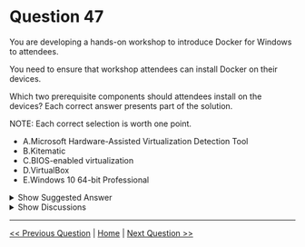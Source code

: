 # Question 47

You are developing a hands-on workshop to introduce Docker for Windows to attendees.

You need to ensure that workshop attendees can install Docker on their devices.

Which two prerequisite components should attendees install on the devices? Each correct answer presents part of the solution.

NOTE: Each correct selection is worth one point.

- A.Microsoft Hardware-Assisted Virtualization Detection Tool
- B.Kitematic
- C.BIOS-enabled virtualization
- D.VirtualBox
- E.Windows 10 64-bit Professional

<details>
  <summary>Show Suggested Answer</summary>

<strong>CE</strong><br>

<p>C: Make sure your Windows system supports Hardware Virtualization Technology and that virtualization is enabled.</p>
<p>Ensure that hardware virtualization support is turned on in the BIOS settings. For example:</p>
<img src="../images/q47_ref_4_0005100001.jpg" alt="Reference Image"><br>
<p>E: To run Docker, your machine must have a 64-bit operating system running Windows 7 or higher.</p>
<p>Reference:</p>
<p>https://docs.docker.com/toolbox/toolbox_install_windows/</p>
<p>https://blogs.technet.microsoft.com/canitpro/2015/09/08/step-by-step-enabling-hyper-v-for-use-on-windows-10/</p>

</details>

<details>
  <summary>Show Discussions</summary>

<blockquote><p><strong>fredgu</strong> <code>(Mon 05 Jun 2023 08:17)</code> - <em>Upvotes: 13</em></p><p>Just took the DP-100 test today, Dec 5, 2020, and found that none of the questions or knowledge points from page 1 to page 26 have been tested or mentioned. Nearly 95% of the questions tested in the exam were about Azure Data Science Service. And you are suggested to type codes to get familiar with the new coding style instead of wasting time on researching ML Studio (Classic) here.</p></blockquote>
<blockquote><p><strong>Winny</strong> <code>(Sat 02 Dec 2023 11:53)</code> - <em>Upvotes: 6</em></p><p>I totally disagree with @fredgu. I took the test on the last week of May 2021 and most but not all questions were in the exam. I Used this as revision and I did well in the exam.</p></blockquote>
<blockquote><p><strong>woyaodp100</strong> <code>(Fri 20 Oct 2023 14:03)</code> - <em>Upvotes: 2</em></p><p>can you be more clear of what consists P1 to P26? Which questions are these?</p></blockquote>
<blockquote><p><strong>Wayne888</strong> <code>(Wed 29 May 2024 15:03)</code> - <em>Upvotes: 1</em></p><p>I did pass with excellent over 900 scores with help here. But expect questions outside here. I used this practice as style of the test. I should say questions some times similar but not exact.</p></blockquote>
<blockquote><p><strong>SamiMelke</strong> <code>(Thu 29 Jun 2023 05:54)</code> - <em>Upvotes: 4</em></p><p>Can you clarify? what do you mean by the new coding style or Azure Data Science Service.</p></blockquote>
<blockquote><p><strong>Edhotp</strong> <code>(Sun 16 Jul 2023 00:31)</code> - <em>Upvotes: 4</em></p><p>Same with @fredgu, mostly it use new azure learning studio (ml.azure.com)</p></blockquote>
<blockquote><p><strong>ning</strong> <code>(Mon 11 Nov 2024 12:18)</code> - <em>Upvotes: 2</em></p><p>Documentation mentioned two things: virtualization and 64 bits operation system; mapping to answers will be C / E</p></blockquote>
<blockquote><p><strong>austin06112000</strong> <code>(Thu 05 Sep 2024 01:24)</code> - <em>Upvotes: 2</em></p><p>Answer is right. by Mar 4,2022.</p></blockquote>
<blockquote><p><strong>leraS28</strong> <code>(Mon 22 Jul 2024 22:41)</code> - <em>Upvotes: 1</em></p><p>I think we need virtualization, because the Students use Windows Machine, and we need Linux for machine learning. In Docker you can only use the same operating system, that means that first we need to install a Linux VM and Docker on top. Otherwise we should not need virtualization</p></blockquote>
<blockquote><p><strong>leraS28</strong> <code>(Tue 23 Jul 2024 23:38)</code> - <em>Upvotes: 1</em></p><p>I found even better explanation here https://sloopstash.com/blog/can-docker-containers-run-on-any-operating-system.html</p></blockquote>
<blockquote><p><strong>Akki0120</strong> <code>(Thu 04 Jan 2024 17:06)</code> - <em>Upvotes: 1</em></p><p>If anyone wants all questions ping me 9403778084</p></blockquote>
<blockquote><p><strong>Sandhya_Soman</strong> <code>(Fri 21 Jun 2024 09:29)</code> - <em>Upvotes: 1</em></p><p>HI Akki, Please help me with the questions</p></blockquote>
<blockquote><p><strong>unonw</strong> <code>(Thu 07 Mar 2024 15:45)</code> - <em>Upvotes: 1</em></p><p>can you help me too?</p></blockquote>
<blockquote><p><strong>bikydrum</strong> <code>(Mon 19 Aug 2024 22:29)</code> - <em>Upvotes: 1</em></p><p>Need your help with questions.</p></blockquote>
<blockquote><p><strong>Akki0120</strong> <code>(Thu 04 Jan 2024 17:02)</code> - <em>Upvotes: 4</em></p><p>If anyone wants all questions ping me 9403778084</p></blockquote>
<blockquote><p><strong>shaimag</strong> <code>(Mon 12 Feb 2024 18:55)</code> - <em>Upvotes: 2</em></p><p>hi Akki , Can you help me with the Question Sets</p></blockquote>
<blockquote><p><strong>unonw</strong> <code>(Thu 07 Mar 2024 15:44)</code> - <em>Upvotes: 1</em></p><p>can you help me too?</p></blockquote>
<blockquote><p><strong>morojenie</strong> <code>(Thu 29 Feb 2024 09:58)</code> - <em>Upvotes: 1</em></p><p>can you help me too?</p></blockquote>
<blockquote><p><strong>abhijmk</strong> <code>(Mon 25 Dec 2023 05:35)</code> - <em>Upvotes: 2</em></p><p>C&amp;E are absolutely correct , for more details can refer here https://docs.docker.com/docker-for-windows/install-windows-home</p></blockquote>
<blockquote><p><strong>narendralv</strong> <code>(Sat 16 Dec 2023 18:04)</code> - <em>Upvotes: 4</em></p><p>C &amp; E are correct. Please follow the link for more information https://docs.docker.com/docker-for-windows/install/</p></blockquote>
<blockquote><p><strong>prashantjoge</strong> <code>(Mon 20 Nov 2023 19:07)</code> - <em>Upvotes: 1</em></p><p>azure databricks support clustering while azure data factory supports orchestration (https://docs.microsoft.com/en-us/azure/databricks/clusters/configure).  The orchestration here should be in the context of data processing (think SSIS, ETL, informatica etc.)  Answer should be B. Azure containers  instances provide some basic orchestration capabilities, but then again the context is different. https://docs.microsoft.com/en-us/azure/container-instances/container-instances-orchestrator-relationship</p></blockquote>
<blockquote><p><strong>dev2dev</strong> <code>(Sun 03 Sep 2023 05:17)</code> - <em>Upvotes: 2</em></p><p>I think its c and d. because the question is asking about the components. how OS is a component?</p></blockquote>
<blockquote><p><strong>levm39</strong> <code>(Sat 07 Oct 2023 11:22)</code> - <em>Upvotes: 1</em></p><p>VirtualBox is not required for Docker. C is correct, I would assume the OS is already installed, but anyway I think the answer is correct, just tricky</p></blockquote>
<blockquote><p><strong>foorx</strong> <code>(Wed 23 Nov 2022 13:58)</code> - <em>Upvotes: 4</em></p><p>Docker can now run on Win 10 Home with WSL2 now?</p></blockquote>
<blockquote><p><strong>Parzival</strong> <code>(Mon 13 Feb 2023 23:55)</code> - <em>Upvotes: 2</em></p><p>Yes,
https://docs.docker.com/docker-for-windows/install-windows-home/</p></blockquote>

</details>

---

[<< Previous Question](question_46.md) | [Home](../index.md) | [Next Question >>](question_48.md)

